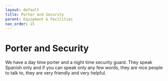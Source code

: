 ```yaml
---
layout: default
title: Porter and Security
parent: Equipment & Facilities
nav_order: 15
---
```


# Porter and Security

We have a day time porter and a night time security guard. They speak Spanish only and if you can speak only any few words, they are nice people to talk to, they are very friendly and very helpful.